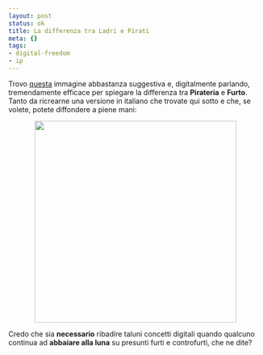 ```yaml
--- 
layout: post
status: ok
title: La differenza tra Ladri e Pirati
meta: {}
tags: 
- digital-freedom
- ip
---
```

Trovo [questa](http://i28.tinypic.com/2m7xd85.jpg) immagine abbastanza suggestiva e, digitalmente parlando, tremendamente efficace per spiegare la differenza tra **Pirateria** e **Furto**.  
Tanto da ricrearne una versione in italiano che trovate qui sotto e che, se volete, potete diffondere a piene mani:  
  
<center>
<img src="http://fast.mgpf.it//2008/08/piraterie.jpg" alt="" title="piraterie" width="400" height="400" class="aligncenter size-full wp-image-982" />
</center>  
  
Credo che sia **necessario** ribadire taluni concetti digitali quando qualcuno continua ad **abbaiare alla luna** su presunti furti e controfurti, che ne dite?  
  
  
  
 
